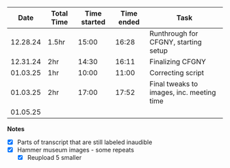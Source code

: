 
| Date     | Total Time | Time started | Time ended | Task                                      |
| -------- | ---------- | ------------ | ---------- | ----------------------------------------- |
| 12.28.24 | 1.5hr      | 15:00        | 16:28      | Runthrough for CFGNY, starting setup      |
| 12.31.24 | 2hr        | 14:30        | 16:11      | Finalizing CFGNY                          |
| 01.03.25 | 1hr        | 10:00        | 11:00      | Correcting script                         |
| 01.03.25 | 2hr        | 17:00        | 17:52      | Final tweaks to images, inc. meeting time |
| 01.05.25 |            |              |            |                                           |
**Notes**
- [x] Parts of transcript that are still labeled inaudible
- [x] Hammer museum images - some repeats
	- [x] Reupload 5 smaller
